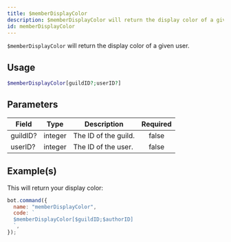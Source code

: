 ```yaml
---
title: $memberDisplayColor
description: $memberDisplayColor will return the display color of a given user.
id: memberDisplayColor
---
```


`$memberDisplayColor` will return the display color of a given user.

## Usage

```php
$memberDisplayColor[guildID?;userID?]
```

## Parameters

| Field    | Type    | Description          | Required |
| -------- | ------- | -------------------- | :------: |
| guildID? | integer | The ID of the guild. |  false   |
| userID?  | integer | The ID of the user.  |  false   |

## Example(s)

This will return your display color:

```javascript
bot.command({
  name: "memberDisplayColor",
  code: `
  $memberDisplayColor[$guildID;$authorID]
  `,
});
```

